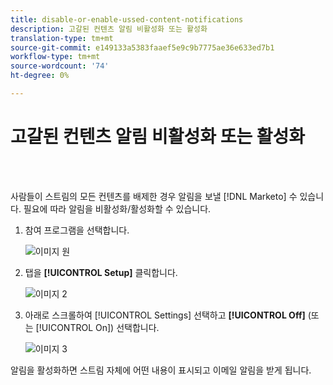 ```yaml
---
title: disable-or-enable-ussed-content-notifications
description: 고갈된 컨텐츠 알림 비활성화 또는 활성화
translation-type: tm+mt
source-git-commit: e149133a5383faaef5e9c9b7775ae36e633ed7b1
workflow-type: tm+mt
source-wordcount: '74'
ht-degree: 0%

---
```



# 고갈된 컨텐츠 알림 비활성화 또는 활성화

<br> 

사람들이 스트림의 모든 컨텐츠를 배제한 경우 알림을 보낼 [!DNL Marketo] 수 있습니다. 필요에 따라 알림을 비활성화/활성화할 수 있습니다.

1. 참여 프로그램을 선택합니다.

   ![이미지 원](/help/sky/assets/engagement-programs/disable-or-enable-exhausted-content-notifications/disable-or-enable-exhausted-content-notifications-1.png)

1. 탭을 **[!UICONTROL Setup]** 클릭합니다.

   ![이미지 2](/help/sky/assets/engagement-programs/disable-or-enable-exhausted-content-notifications/disable-or-enable-exhausted-content-notifications-2.png)

1. 아래로 스크롤하여 [!UICONTROL Settings] 선택하고 **[!UICONTROL Off]** (또는 [!UICONTROL On]) 선택합니다.

   ![이미지 3](/help/sky/assets/engagement-programs/disable-or-enable-exhausted-content-notifications/disable-or-enable-exhausted-content-notifications-3.png)

알림을 활성화하면 스트림 자체에 어떤 내용이 표시되고 이메일 알림을 받게 됩니다.
